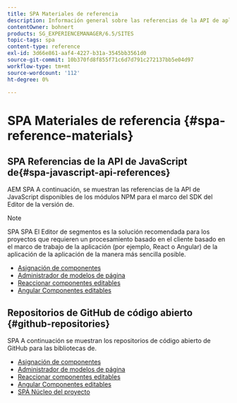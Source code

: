 ```yaml
---
title: SPA Materiales de referencia
description: Información general sobre las referencias de la API de aplicaciones de una sola página y los repositorios de código fuente
contentOwner: bohnert
products: SG_EXPERIENCEMANAGER/6.5/SITES
topic-tags: spa
content-type: reference
exl-id: 3d66e861-aaf4-4227-b31a-3545bb3561d0
source-git-commit: 10b370fd8f855f71c6d7d791c272137bb5e04d97
workflow-type: tm+mt
source-wordcount: '112'
ht-degree: 0%

---
```


# SPA Materiales de referencia {#spa-reference-materials}

## SPA Referencias de la API de JavaScript de{#spa-javascript-api-references}

AEM SPA A continuación, se muestran las referencias de la API de JavaScript disponibles de los módulos NPM para el marco del SDK del Editor de la versión de.

>[!NOTE]
>
>SPA SPA El Editor de segmentos es la solución recomendada para los proyectos que requieren un procesamiento basado en el cliente basado en el marco de trabajo de la aplicación (por ejemplo, React o Angular) de la aplicación de la aplicación de la manera más sencilla posible.

* [Asignación de componentes](https://www.npmjs.com/package/@adobe/aem-spa-component-mapping)
* [Administrador de modelos de página](https://www.npmjs.com/package/@adobe/aem-spa-model-manager)
* [Reaccionar componentes editables](https://www.npmjs.com/package/@adobe/aem-react-editable-components)
* [Angular Componentes editables](https://www.npmjs.com/package/@adobe/aem-angular-editable-components)

## Repositorios de GitHub de código abierto {#github-repositories}

SPA A continuación se muestran los repositorios de código abierto de GitHub para las bibliotecas de.

* [Asignación de componentes](https://github.com/adobe/aem-spa-component-mapping)
* [Administrador de modelos de página](https://github.com/adobe/aem-spa-page-model-manager)
* [Reaccionar componentes editables](https://github.com/adobe/aem-react-editable-components)
* [Angular Componentes editables](https://github.com/adobe/aem-angular-editable-components)
* [SPA Núcleo del proyecto](https://github.com/adobe/aem-spa-project-core)
